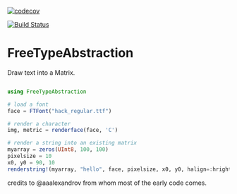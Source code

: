 [![codecov](https://codecov.io/gh/JuliaGraphics/FreeTypeAbstraction.jl/branch/master/graph/badge.svg)](https://codecov.io/gh/JuliaGraphics/FreeTypeAbstraction.jl)

[![Build Status](https://travis-ci.org/JuliaGraphics/FreeTypeAbstraction.jl.svg?branch=master)](https://travis-ci.org/JuliaGraphics/FreeTypeAbstraction.jl)

# FreeTypeAbstraction

Draw text into a Matrix.

```Julia

using FreeTypeAbstraction

# load a font
face = FTFont("hack_regular.ttf")

# render a character
img, metric = renderface(face, 'C')

# render a string into an existing matrix
myarray = zeros(UInt8, 100, 100)
pixelsize = 10
x0, y0 = 90, 10
renderstring!(myarray, "hello", face, pixelsize, x0, y0, halign=:hright)
```

credits to @aaalexandrov from whom most of the early code comes.
